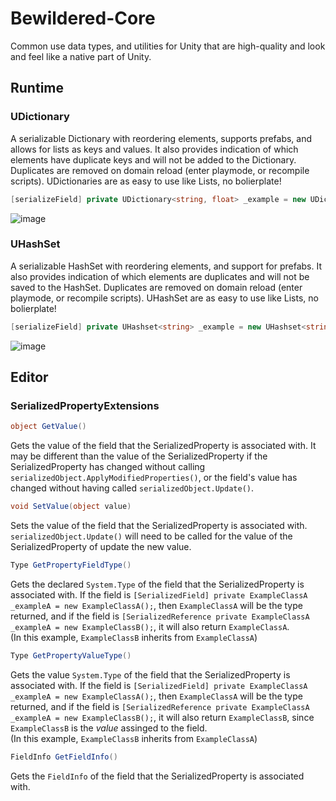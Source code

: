 # Bewildered-Core
 Common use data types, and utilities for Unity that are high-quality and look and feel like a native part of Unity.
 
 ## Runtime
 ### UDictionary
A serializable Dictionary with reordering elements, supports prefabs, and allows for lists as keys and values.
It also provides indication of which elements have duplicate keys and will not be added to the Dictionary. Duplicates are removed on domain reload (enter playmode, or recompile scripts).
UDictionaries are as easy to use like Lists, no bolierplate! 
```csharp
[serializeField] private UDictionary<string, float> _example = new UDictionary<string, float>();
```
 ![image](https://user-images.githubusercontent.com/8076495/132381819-94d52bcc-fee1-493f-8f18-4dec2a778b31.png)
 ### UHashSet
 A serializable HashSet with reordering elements, and support for prefabs.
 It also provides indication of which elements are duplicates and will not be saved to the HashSet. Duplicates are removed on domain reload (enter playmode, or recompile scripts).
UHashSet are as easy to use like Lists, no bolierplate! 
```csharp
[serializeField] private UHashset<string> _example = new UHashset<string>();
```
![image](https://user-images.githubusercontent.com/8076495/133187043-4557e207-b244-4fcf-a142-73358e7eca37.png)


## Editor
### SerializedPropertyExtensions
```csharp
object GetValue()  
```
Gets the value of the field that the SerializedProperty is associated with. It may be different than the value of the SerializedProperty if the SerializedProperty has changed without calling `serializedObject.ApplyModifiedProperties()`, or the field's value has changed without having called `serializedObject.Update()`.  

```csharp
void SetValue(object value)
```
Sets the value of the field that the SerializedProperty is associated with. `serializedObject.Update()` will need to be called for the value of the SerializedProperty of update the new value.
```csharp
Type GetPropertyFieldType()
```
Gets the declared `System.Type` of the field that the SerializedProperty is associated with.
If the field is `[SerializedField] private ExampleClassA _exampleA = new ExampleClassA();`, then `ExampleClassA` will be the type returned, and if the field is `[SerializedReference private ExampleClassA _exampleA = new ExampleClassB();`, it will also return `ExampleClassA`.  
(In this example, `ExampleClassB` inherits from `ExampleClassA`)

```csharp
Type GetPropertyValueType()
```
Gets the value `System.Type` of the field that the SerializedProperty is associated with.
If the field is `[SerializedField] private ExampleClassA _exampleA = new ExampleClassA();`, then `ExampleClassA` will be the type returned, and if the field is `[SerializedReference private ExampleClassA _exampleA = new ExampleClassB();`, it will also return `ExampleClassB`, since `ExampleClassB` is the *value* assinged to the field.  
(In this example, `ExampleClassB` inherits from `ExampleClassA`)

```csharp
FieldInfo GetFieldInfo()
```
Gets the `FieldInfo` of the field that the SerializedProperty is associated with.

